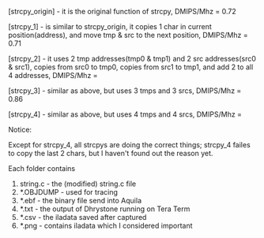 [strcpy_origin] - it is the original function of strcpy, DMIPS/Mhz = 0.72

[strcpy_1] - is similar to strcpy_origin, it copies 1 char in current position(address), and move tmp & src to the next position, DMIPS/Mhz = 0.71

[strcpy_2] - it uses 2 tmp addresses(tmp0 & tmp1) and 2 src addresses(src0 & src1), copies from src0 to tmp0, copies from src1 to tmp1, and add 2 to all 4 addresses, DMIPS/Mhz =  

[strcpy_3] - similar as above, but uses 3 tmps and 3 srcs, DMIPS/Mhz = 0.86

[strcpy_4] - similar as above, but uses 4 tmps and 4 srcs, DMIPS/Mhz = 

Notice:

Except for strcpy_4, all strcpys are doing the correct things; strcpy_4 failes to copy the last 2 chars, but I haven't found out the reason yet.

Each folder contains

1. string.c - the (modified) string.c file
2. *.OBJDUMP - used for tracing
3. *.ebf - the binary file send into Aquila
4. *.txt - the output of Dhrystone running on Tera Term
5. *.csv - the iladata saved after captured
6. *.png - contains iladata which I considered important
